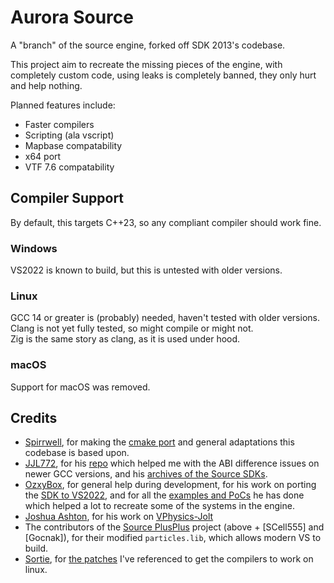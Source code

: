 # Aurora Source
A "branch" of the source engine, forked off SDK 2013's codebase.

This project aim to recreate the missing pieces of the engine, with completely custom code, using leaks is completely banned, they only hurt and help nothing.

Planned features include:
- Faster compilers
- Scripting (ala vscript)
- Mapbase compatability
- x64 port
- VTF 7.6 compatability


## Compiler Support
By default, this targets C++23, so any compliant compiler should work fine. 

### Windows
VS2022 is known to build, but this is untested with older versions.

### Linux
GCC 14 or greater is (probably) needed, haven't tested with older versions.   
Clang is not yet fully tested, so might compile or might not.   
Zig is the same story as clang, as it is used under hood.

### macOS
Support for macOS was removed.

## Credits
- [Spirrwell](https://github.com/Spirrwell), for making the [cmake port](https://github.com/Spirrwell/source-sdk-2013-cmake) and general adaptations this codebase is based upon.
- [JJL772](https://github.com/JJL772), for his [repo](https://github.com/JJL772/source-sdk-2013) which helped me with the ABI difference issues on newer GCC versions, and his [archives of the Source SDKs](https://github.com/Source-SDK-Archives).
- [OzxyBox](https://github.com/ozxybox), for general help during development, for his work on porting the [SDK to VS2022](https://github.com/ozxybox/source-mp13-vs2022), and for all the [examples and PoCs](https://github.com/Source-SDK-Resources) he has done which helped a lot to recreate some of the systems in the engine.
- [Joshua Ashton](https://github.com/Joshua-Ashton), for his work on [VPhysics-Jolt](https://github.com/Joshua-Ashton/VPhysics-Jolt)
- The contributors of the [Source PlusPlus](https://github.com/Joshua-Ashton/Source-PlusPlus) project (above + [SCell555] and [Gocnak]), for their modified `particles.lib`, which allows modern VS to build.
- [Sortie](https://github.com/sortie), for [the patches](https://github.com/sortie/source-sdk-2013/tree/for-valve-posix-port-vbsp-vvis-vrad-v2-part1) I've referenced to get the compilers to work on linux.
